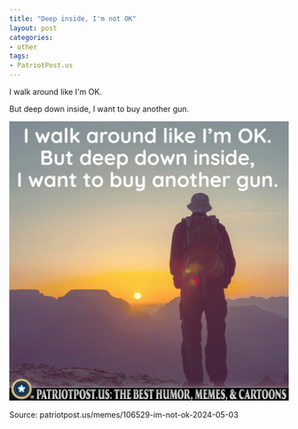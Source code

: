 ```yaml
---
title: "Deep inside, I'm not OK"
layout: post
categories:
- other
tags:
- PatriotPost.us
---
```


I walk around like I'm OK.

But deep down inside, I want to buy another gun.

![Deep inside, I'm not OK.](/assets/img/20240503-deep-inside.jpg "Deep inside, I'm not OK")

Source: patriotpost.us/memes/106529-im-not-ok-2024-05-03
